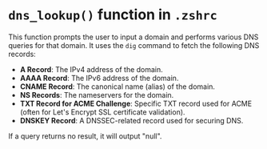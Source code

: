 # `dns_lookup()` function in `.zshrc`

This function prompts the user to input a domain and performs various DNS queries for that domain. It uses the `dig` command to fetch the following DNS records:

- **A Record**: The IPv4 address of the domain.
- **AAAA Record**: The IPv6 address of the domain.
- **CNAME Record**: The canonical name (alias) of the domain.
- **NS Records**: The nameservers for the domain.
- **TXT Record for ACME Challenge**: Specific TXT record used for ACME (often for Let's Encrypt SSL certificate validation).
- **DNSKEY Record**: A DNSSEC-related record used for securing DNS.

If a query returns no result, it will output "null".

